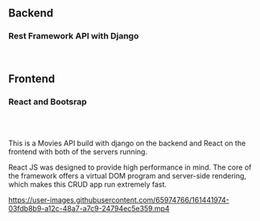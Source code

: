
## Backend 
<h3>Rest Framework API with Django</h3>

<br>

## Frontend 

<h3>React and Bootsrap</h3>

<br><br>


<p> This is a Movies API build with django on the backend and React on the frontend with both of the servers running.
  
 React JS was designed to provide high performance in mind. The core of the framework offers a virtual DOM program and server-side rendering, which makes this CRUD app run extremely fast. </p>




https://user-images.githubusercontent.com/65974766/161441974-03fdb8b9-a12c-48a7-a7c9-24794ec5e359.mp4

